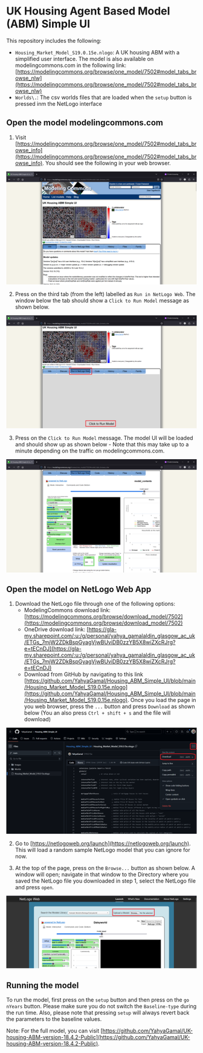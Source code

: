 # UK Housing Agent Based Model (ABM) Simple UI

This repository includes the following:
- `Housing_Market_Model_S19.0.15e.nlogo`: A UK housing ABM with a simplified user interface. The model is also available on modelingcommons.com in the following link: [https://modelingcommons.org/browse/one_model/7502#model_tabs_browse_nlw](https://modelingcommons.org/browse/one_model/7502#model_tabs_browse_nlw)
- `Worlds\.`: The csv worlds files that are loaded when the `setup` button is pressed inm the NetLogo interface

## Open the model modelingcommons.com

1. Visit [https://modelingcommons.org/browse/one_model/7502#model_tabs_browse_info](https://modelingcommons.org/browse/one_model/7502#model_tabs_browse_info). You should see the following in your web browser.

![Image](https://github.com/YahyaGamal/Housing_ABM_Simple_UI/blob/main/Images/01.png)

2. Press on the third tab (from the left) labelled as `Run in NetLogo Web`. The window below the tab should show a `Click to Run Model` message as shown below.

![Image](https://github.com/YahyaGamal/Housing_ABM_Simple_UI/blob/main/Images/02.png)

3. Press on the `Click to Run Model` message. The model UI will be loaded and should show up as shown below - Note that this may take up to a minute depending on the traffic on modelingcommons.com.

![Image](https://github.com/YahyaGamal/Housing_ABM_Simple_UI/blob/main/Images/03.png)

## Open the model on NetLogo Web App

1. Download the NetLogo file through one of the following options:
    - ModelingCommons download link: [https://modelingcommons.org/browse/download_model/7502](https://modelingcommons.org/browse/download_model/7502)
    - OneDrive download link: [https://gla-my.sharepoint.com/:u:/g/personal/yahya_gamalaldin_glasgow_ac_uk/ETGs_7mjW2ZDkBspGyagVjwBUviDB0zzYB5X8wiZXcRJrg?e=tECnDJ](https://gla-my.sharepoint.com/:u:/g/personal/yahya_gamalaldin_glasgow_ac_uk/ETGs_7mjW2ZDkBspGyagVjwBUviDB0zzYB5X8wiZXcRJrg?e=tECnDJ)
    - Download from GitHub by navigating to this link [https://github.com/YahyaGamal/Housing_ABM_Simple_UI/blob/main/Housing_Market_Model_S19.0.15e.nlogo](https://github.com/YahyaGamal/Housing_ABM_Simple_UI/blob/main/Housing_Market_Model_S19.0.15e.nlogo). Once you load the page in you web browser, press the `...` button and press `Download` as shown below (You an also press `Ctrl + shift + s` and the file will download)

![Image](https://github.com/YahyaGamal/Housing_ABM_Simple_UI/blob/main/Images/04.png)

2. Go to [https://netlogoweb.org/launch](https://netlogoweb.org/launch). This will load a random sample NetLogo model that you can ignore for now.

3. At the top of the page, press on the `Browse...` button as shown below. A window will open; navigate in that window to the Directory where you saved the NetLogo file you downloaded in step 1, select the NetLogo file and press `open`.

![Image](https://github.com/YahyaGamal/Housing_ABM_Simple_UI/blob/main/Images/05.png)

## Running the model

To run the model, first press on the `setup` button and then press on the `go nYears` button. Please make sure you do not switch the `Baseline-type` during the run time. Also, please note that pressing `setup` will always revert back the parameters to the baseline values.

Note: For the full model, you can visit [https://github.com/YahyaGamal/UK-housing-ABM-version-18.4.2-Public](https://github.com/YahyaGamal/UK-housing-ABM-version-18.4.2-Public).